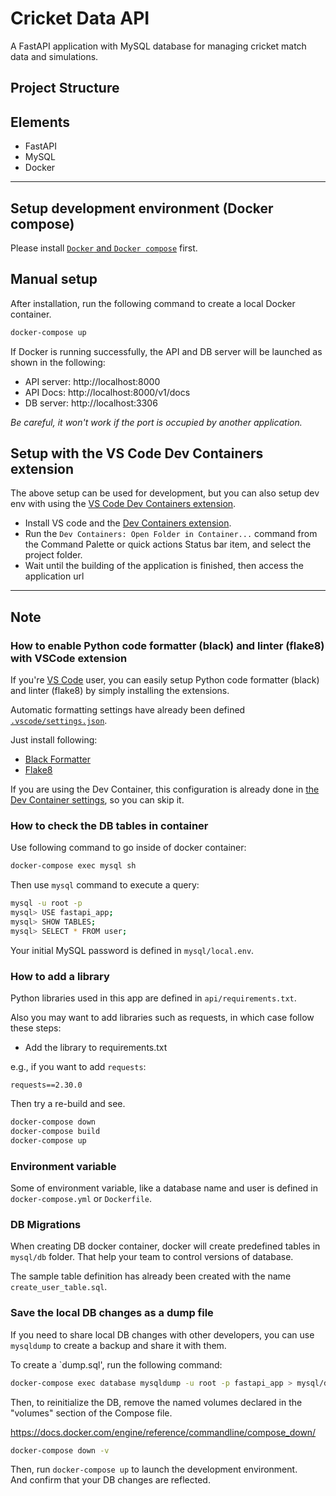# Cricket Data API

A FastAPI application with MySQL database for managing cricket match data and simulations.

## Project Structure

## Elements

- FastAPI
- MySQL
- Docker

---

## Setup development environment (Docker compose)

Please install [`Docker` and `Docker compose`](https://www.docker.com/) first.

## Manual setup

After installation, run the following command to create a local Docker container.

```sh
docker-compose up
```

If Docker is running successfully, the API and DB server will be launched as shown in the following:

- API server: http://localhost:8000
- API Docs: http://localhost:8000/v1/docs
- DB server: http://localhost:3306

_Be careful, it won't work if the port is occupied by another application._

## Setup with the VS Code Dev Containers extension

The above setup can be used for development, but you can also setup dev env with using the [VS Code Dev Containers extension](https://marketplace.visualstudio.com/items?itemName=ms-vscode-remote.remote-containers).

- Install VS code and the [Dev Containers extension](https://marketplace.visualstudio.com/items?itemName=ms-vscode-remote.remote-containers).
- Run the `Dev Containers: Open Folder in Container...` command from the Command Palette or quick actions Status bar item, and select the project folder.
- Wait until the building of the application is finished, then access the application url

---

## Note

### How to enable Python code formatter (black) and linter (flake8) with VSCode extension

If you're [VS Code](https://code.visualstudio.com/) user, you can easily setup Python code formatter (black) and linter (flake8) by simply installing the extensions.

Automatic formatting settings have already been defined [`.vscode/settings.json`](./.vscode/settings.json).

Just install following:

- [Black Formatter](https://marketplace.visualstudio.com/items?itemName=ms-python.black-formatter)
- [Flake8](https://marketplace.visualstudio.com/items?itemName=ms-python.flake8)

If you are using the Dev Container, this configuration is already done in [the Dev Container settings](./.devcontainer/devcontainer.json), so you can skip it.

### How to check the DB tables in container

Use following command to go inside of docker container:

```sh
docker-compose exec mysql sh
```

Then use `mysql` command to execute a query:

```sh
mysql -u root -p
mysql> USE fastapi_app;
mysql> SHOW TABLES;
mysql> SELECT * FROM user;
```

Your initial MySQL password is defined in `mysql/local.env`.

### How to add a library

Python libraries used in this app are defined in `api/requirements.txt`.

Also you may want to add libraries such as requests, in which case follow these steps:

- Add the library to requirements.txt

e.g., if you want to add `requests`:

```
requests==2.30.0
```

Then try a re-build and see.

```sh
docker-compose down
docker-compose build
docker-compose up
```

### Environment variable

Some of environment variable, like a database name and user is defined in `docker-compose.yml` or `Dockerfile`.

### DB Migrations

When creating DB docker container, docker will create predefined tables in `mysql/db` folder.
That help your team to control versions of database.

The sample table definition has already been created with the name `create_user_table.sql`.

### Save the local DB changes as a dump file

If you need to share local DB changes with other developers, you can use `mysqldump` to create a backup and share it with them.

To create a `dump.sql', run the following command:

```sh
docker-compose exec database mysqldump -u root -p fastapi_app > mysql/db/dump.sql
```

Then, to reinitialize the DB, remove the named volumes declared in the "volumes" section of the Compose file.

https://docs.docker.com/engine/reference/commandline/compose_down/

```sh
docker-compose down -v
```

Then, run `docker-compose up` to launch the development environment.  
And confirm that your DB changes are reflected.
